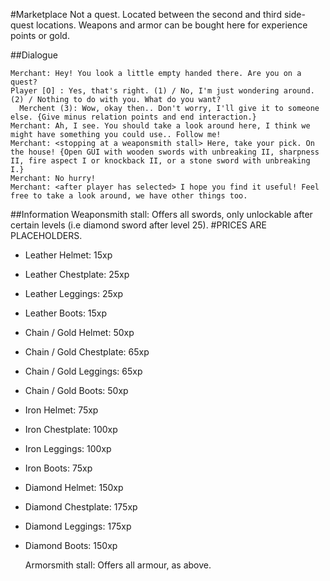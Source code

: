 #Marketplace
Not a quest. Located between the second and third side-quest locations. Weapons and armor can be bought here for experience points or gold.

##Dialogue
```
Merchant: Hey! You look a little empty handed there. Are you on a quest?
Player [O] : Yes, that's right. (1) / No, I'm just wondering around. (2) / Nothing to do with you. What do you want? 
  Merchent (3): Wow, okay then.. Don't worry, I'll give it to someone else. {Give minus relation points and end interaction.}
Merchant: Ah, I see. You should take a look around here, I think we might have something you could use.. Follow me!
Merchant: <stopping at a weaponsmith stall> Here, take your pick. On the house! {Open GUI with wooden swords with unbreaking II, sharpness II, fire aspect I or knockback II, or a stone sword with unbreaking I.}
Merchant: No hurry!
Merchant: <after player has selected> I hope you find it useful! Feel free to take a look around, we have other things too.
```

##Information
Weaponsmith stall: Offers all swords, only unlockable after certain levels (i.e diamond sword after level 25).
#PRICES ARE PLACEHOLDERS. 
*  Leather Helmet: 15xp  
*  Leather Chestplate: 25xp  
*  Leather Leggings: 25xp  
*  Leather Boots: 15xp   
*    Chain / Gold Helmet: 50xp   
*    Chain / Gold Chestplate: 65xp    
*    Chain / Gold Leggings: 65xp    
*    Chain / Gold Boots: 50xp  
*  Iron Helmet: 75xp  
*  Iron Chestplate: 100xp  
*  Iron Leggings: 100xp  
*  Iron Boots: 75xp 
* Diamond Helmet: 150xp
* Diamond Chestplate: 175xp
* Diamond Leggings: 175xp
* Diamond Boots: 150xp
  
  Armorsmith stall: Offers all armour, as above.
